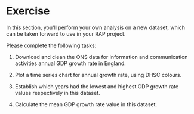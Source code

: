 # Exercise

In this section, you'll perform your own analysis on a new dataset, which can be taken forward to use in your RAP project.

Please complete the following tasks:

1. Download and clean the ONS data for Information and communication activities annual GDP growth rate in England. 

2. Plot a time series chart for annual growth rate, using DHSC colours. 

3. Establish which years had the lowest and highest GDP growth rate values respectively in this dataset.

4. Calculate the mean GDP growth rate value in this dataset.
